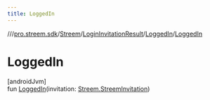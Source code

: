 ```yaml
---
title: LoggedIn
---
```

//[<root>](../../../../../index.html)/[pro.streem.sdk](../../../index.html)/[Streem](../../index.html)/[LoginInvitationResult](../index.html)/[LoggedIn](index.html)/[LoggedIn](-logged-in.html)



# LoggedIn



[androidJvm]\
fun [LoggedIn](-logged-in.html)(invitation: [Streem.StreemInvitation](../../-streem-invitation/index.html))




